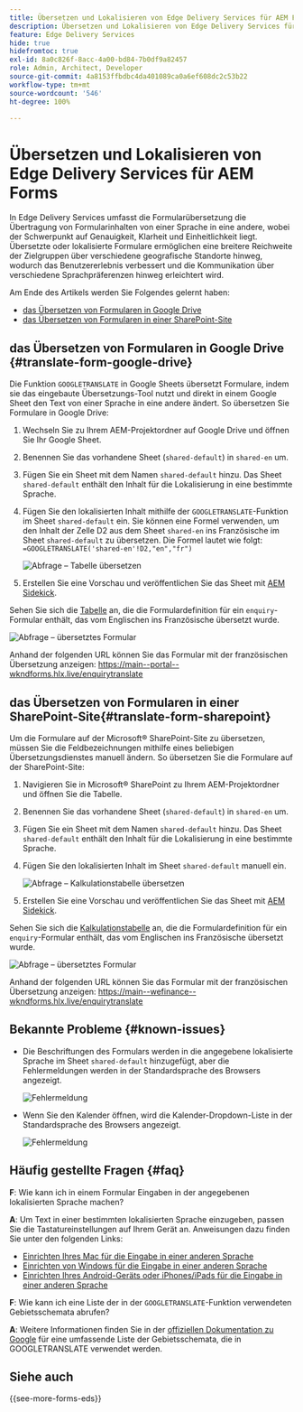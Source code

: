 ```yaml
---
title: Übersetzen und Lokalisieren von Edge Delivery Services für AEM Forms
description: Übersetzen und Lokalisieren von Edge Delivery Services für AEM Forms
feature: Edge Delivery Services
hide: true
hidefromtoc: true
exl-id: 8a0c826f-8acc-4a00-bd84-7b0df9a82457
role: Admin, Architect, Developer
source-git-commit: 4a8153ffbdbc4da401089ca0a6ef608dc2c53b22
workflow-type: tm+mt
source-wordcount: '546'
ht-degree: 100%

---
```



# Übersetzen und Lokalisieren von Edge Delivery Services für AEM Forms

In Edge Delivery Services umfasst die Formularübersetzung die Übertragung von Formularinhalten von einer Sprache in eine andere, wobei der Schwerpunkt auf Genauigkeit, Klarheit und Einheitlichkeit liegt. Übersetzte oder lokalisierte Formulare ermöglichen eine breitere Reichweite der Zielgruppen über verschiedene geografische Standorte hinweg, wodurch das Benutzererlebnis verbessert und die Kommunikation über verschiedene Sprachpräferenzen hinweg erleichtert wird.


Am Ende des Artikels werden Sie Folgendes gelernt haben:

* [das Übersetzen von Formularen in Google Drive](#translate-form-google-drive)
* [das Übersetzen von Formularen in einer SharePoint-Site](#translate-form-sharepoint)

## das Übersetzen von Formularen in Google Drive {#translate-form-google-drive}

Die Funktion `GOOGLETRANSLATE` in Google Sheets übersetzt Formulare, indem sie das eingebaute Übersetzungs-Tool nutzt und direkt in einem Google Sheet den Text von einer Sprache in eine andere ändert. So übersetzen Sie Formulare in Google Drive:

1. Wechseln Sie zu Ihrem AEM-Projektordner auf Google Drive und öffnen Sie Ihr Google Sheet.
2. Benennen Sie das vorhandene Sheet (`shared-default`) in `shared-en` um.
3. Fügen Sie ein Sheet mit dem Namen `shared-default` hinzu. Das Sheet `shared-default` enthält den Inhalt für die Lokalisierung in eine bestimmte Sprache.
4. Fügen Sie den lokalisierten Inhalt mithilfe der `GOOGLETRANSLATE`-Funktion im Sheet `shared-default` ein.
Sie können eine Formel verwenden, um den Inhalt der Zelle D2 aus dem Sheet `shared-en` ins Französische im Sheet `shared-default` zu übersetzen. Die Formel lautet wie folgt:
   `=GOOGLETRANSLATE('shared-en'!D2,"en","fr")`

   ![Abfrage – Tabelle übersetzen](/help/forms/assets/translate-enquiry-spreadsheet.png)

5. Erstellen Sie eine Vorschau und veröffentlichen Sie das Sheet mit [AEM Sidekick](https://www.aem.live/developer/tutorial#preview-and-publish-your-content).

Sehen Sie sich die [Tabelle](/help/forms/assets/enquirytranslate.xlsx) an, die die Formulardefinition für ein `enquiry`-Formular enthält, das vom Englischen ins Französische übersetzt wurde.

![Abfrage – übersetztes Formular](/help/forms/assets/translate-form-french.png)

Anhand der folgenden URL können Sie das Formular mit der französischen Übersetzung anzeigen:
https://main--portal--wkndforms.hlx.live/enquirytranslate

## das Übersetzen von Formularen in einer SharePoint-Site{#translate-form-sharepoint}

Um die Formulare auf der Microsoft® SharePoint-Site zu übersetzen, müssen Sie die Feldbezeichnungen mithilfe eines beliebigen Übersetzungsdienstes manuell ändern. So übersetzen Sie die Formulare auf der SharePoint-Site:

1. Navigieren Sie in Microsoft® SharePoint zu Ihrem AEM-Projektordner und öffnen Sie die Tabelle.
2. Benennen Sie das vorhandene Sheet (`shared-default`) in `shared-en` um.
3. Fügen Sie ein Sheet mit dem Namen `shared-default` hinzu. Das Sheet `shared-default` enthält den Inhalt für die Lokalisierung in eine bestimmte Sprache.
4. Fügen Sie den lokalisierten Inhalt im Sheet `shared-default` manuell ein.

   ![Abfrage – Kalkulationstabelle übersetzen](/help/forms/assets/translate-enquiry-sp-spreadsheet.png)

5. Erstellen Sie eine Vorschau und veröffentlichen Sie das Sheet mit [AEM Sidekick](https://www.aem.live/developer/tutorial#preview-and-publish-your-content).

Sehen Sie sich die [Kalkulationstabelle](/help/forms/assets/enquirytranslate-sp.xlsx) an, die die Formulardefinition für ein `enquiry`-Formular enthält, das vom Englischen ins Französische übersetzt wurde.

![Abfrage – übersetztes Formular](/help/forms/assets/translate-form-french.png)

Anhand der folgenden URL können Sie das Formular mit der französischen Übersetzung anzeigen:
https://main--wefinance--wkndforms.hlx.live/enquirytranslate

## Bekannte Probleme {#known-issues}

* Die Beschriftungen des Formulars werden in die angegebene lokalisierte Sprache im Sheet `shared-default` hinzugefügt, aber die Fehlermeldungen werden in der Standardsprache des Browsers angezeigt.

  ![Fehlermeldung](/help/forms/assets/translate-error-message.png)

* Wenn Sie den Kalender öffnen, wird die Kalender-Dropdown-Liste in der Standardsprache des Browsers angezeigt.

  ![Fehlermeldung](/help/forms/assets/translate-calender-display.png)


## Häufig gestellte Fragen {#faq}

**F**: Wie kann ich in einem Formular Eingaben in der angegebenen lokalisierten Sprache machen?

**A**: Um Text in einer bestimmten lokalisierten Sprache einzugeben, passen Sie die Tastatureinstellungen auf Ihrem Gerät an. Anweisungen dazu finden Sie unter den folgenden Links:

* [Einrichten Ihres Mac für die Eingabe in einer anderen Sprache](https://support.apple.com/en-in/guide/mac-help/mchlp1406/mac)
* [Einrichten von Windows für die Eingabe in einer anderen Sprache](https://support.microsoft.com/en-us/windows/manage-the-input-and-display-language-settings-in-windows-12a10cb4-8626-9b77-0ccb-5013e0c7c7a2#:~:text=Select%20the%20Start%20%3E%20Settings%20%3E%20Time,you%20want%2C%20then%20select%20Options)
* [Einrichten Ihres Android-Geräts oder iPhones/iPads für die Eingabe in einer anderen Sprache](https://support.google.com/gboard/answer/7068494?hl=en&amp;co=GENIE.Platform%3DAndroid)


**F**: Wie kann ich eine Liste der in der `GOOGLETRANSLATE`-Funktion verwendeten Gebietsschemata abrufen?

**A**: Weitere Informationen finden Sie in der [offiziellen Dokumentation zu Google](https://cloud.google.com/translate/docs/languages) für eine umfassende Liste der Gebietsschemata, die in GOOGLETRANSLATE verwendet werden.

## Siehe auch

{{see-more-forms-eds}}

